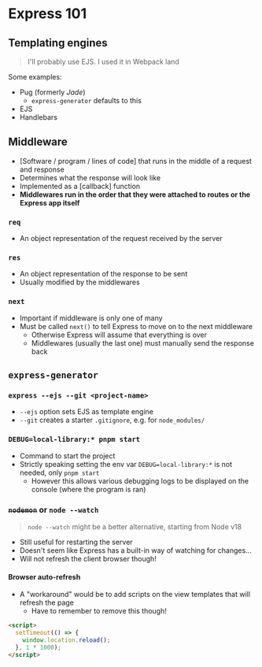 # Express 101

## Templating engines

> I'll probably use EJS. I used it in Webpack land

Some examples:

- Pug (formerly _Jade_)
  - `express-generator` defaults to this
- EJS
- Handlebars

## Middleware

- [Software / program / lines of code] that runs in the middle of a request and response
- Determines what the response will look like
- Implemented as a [callback] function
- **Middlewares run in the order that they were attached to routes or the Express app itself**

### `req`

- An object representation of the request received by the server

### `res`

- An object representation of the response to be sent
- Usually modified by the middlewares

### `next`

- Important if middleware is only one of many
- Must be called `next()` to tell Express to move on to the next middleware
  - Otherwise Express will assume that everything is over
  - Middlewares (usually the last one) must manually send the response back

## `express-generator`

### `express --ejs --git <project-name>`

- `--ejs` option sets EJS as template engine
- `--git` creates a starter `.gitignore`, e.g. for `node_modules/`

### `DEBUG=local-library:* pnpm start`

- Command to start the project
- Strictly speaking setting the env var `DEBUG=local-library:*` is not needed, only `pnpm start`
  - However this allows various debugging logs to be displayed on the console (where the program is ran)

### ~~`nodemon`~~ or `node --watch`

> `node --watch` might be a better alternative, starting from Node v18

- Still useful for restarting the server
- Doesn't seem like Express has a built-in way of watching for changes...
- Will not refresh the client browser though!

#### Browser auto-refresh

- A "workaround" would be to add scripts on the view templates that will refresh the page
  - Have to remember to remove this though!

```html
<script>
  setTimeout(() => {
    window.location.reload();
  }, 1 * 1000);
</script>
```
